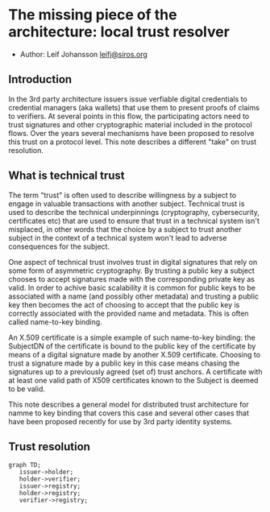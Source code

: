 # The missing piece of the architecture: local trust resolver

* Author: Leif Johansson <leifj@siros.org>

## Introduction

In the 3rd party architecture issuers issue verfiable digital credentials to credential managers (aka wallets) that use them to present proofs of claims to verifiers. At several points in this flow, the participating actors need to trust signatures and other cryptographic material included in the protocol flows. Over the years several mechanisms have been proposed to resolve this trust on a protocol level. This note describes a different "take" on trust resolution.

## What is technical trust

The term "trust" is often used to describe willingness by a subject to engage in valuable transactions with another subject. Technical trust is used to describe the technical underpinnings (cryptography, cybersecurity, certificates etc) that are used to ensure that trust in a technical system isn't misplaced, in other words that the choice by a subject to trust another subject in the context of a technical system won't lead to adverse consequences for the subject.

One aspect of technical trust involves trust in digital signatures that rely on some form of asymmetric cryptography. By trusting a public key a subject chooses to accept signatures made with the corresponding private key as valid. In order to achive basic scalability it is common for public keys to be associated with a name (and possibly other metadata) and trusting a public key then becomes the act of choosing to accept that the public key is correctly associated with the provided name and metadata. This is often called name-to-key binding.

An X.509 certificate is a simple example of such name-to-key binding: the SubjectDN of the certificate is bound to the public key of the certificate by means of a digital signature made by another X.509 certificate. Choosing to trust a signature made by a public key in this case means chasing the signatures up to a previously agreed (set of) trust anchors. A certificate with at least one valid path of X509 certificates known to the Subject is deemed to be valid.

This note describes a general model for distributed trust architecture for namme to key binding that covers this case and several other cases that have been proposed recently for use by 3rd party identity systems.

## Trust resolution

```mermaid
graph TD;
   issuer->holder;
   holder->verifier;
   issuer->registry;
   holder->registry;
   verifier->registry;
```


